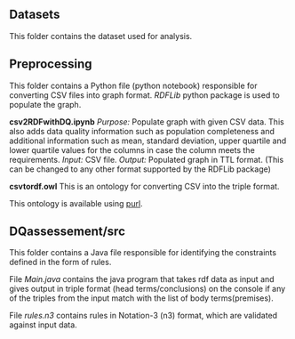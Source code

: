 ## Datasets

This folder contains the dataset used for analysis.

## Preprocessing

This folder contains a Python file (python notebook) responsible for converting CSV files into graph format. _RDFLib_ python package is used to populate the graph. 

**csv2RDFwithDQ.ipynb**
_Purpose:_ Populate graph with given CSV data. This also adds data quality information such as population completeness and additional information such as mean, standard deviation, upper quartile and lower quartile values for the columns in case the column meets the requirements.
_Input:_ CSV file.
_Output:_ Populated graph in TTL format. (This can be changed to any other format supported by the RDFLib package) 

**csvtordf.owl**
This is an ontology for converting CSV into the triple format. 

This ontology is available using [purl](purl.archive.org/csvtordf).

## DQassessement/src

This folder contains a Java file responsible for identifying the constraints defined in the form of rules. 

File _Main.java_ contains the java program that takes rdf data as input and gives output in triple format (head terms/conclusions) on the console if any of the triples from the input match with the list of body terms(premises).

File _rules.n3_ contains rules in Notation-3 (n3) format, which are validated against input data. 
 
